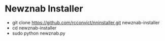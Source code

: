 Newznab Installer
==============================


* git clone https://github.com/rcconvict/nninstaller.git newznab-installer
* cd newznab-installer
* sudo python newznab.py

